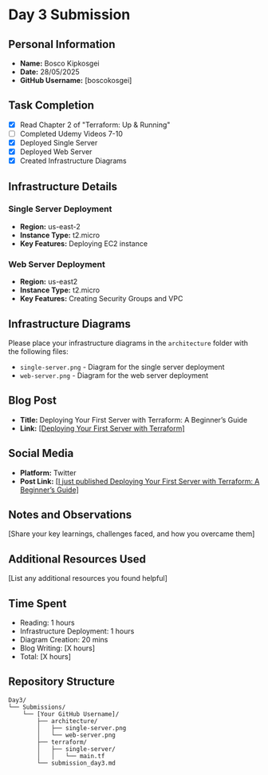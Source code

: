 # Day 3 Submission

## Personal Information
- **Name:** Bosco Kipkosgei
- **Date:** 28/05/2025
- **GitHub Username:** [boscokosgei]

## Task Completion
- [x] Read Chapter 2 of "Terraform: Up & Running"
- [ ] Completed Udemy Videos 7-10
- [x] Deployed Single Server
- [x] Deployed Web Server
- [x] Created Infrastructure Diagrams

## Infrastructure Details

### Single Server Deployment
- **Region:** us-east-2
- **Instance Type:** t2.micro
- **Key Features:** Deploying EC2 instance

### Web Server Deployment
- **Region:** us-east2
- **Instance Type:** t2.micro
- **Key Features:** Creating Security Groups and VPC

## Infrastructure Diagrams
Please place your infrastructure diagrams in the `architecture` folder with the following files:
- `single-server.png` - Diagram for the single server deployment
- `web-server.png` - Diagram for the web server deployment

## Blog Post
- **Title:** Deploying Your First Server with Terraform: A Beginner’s Guide
- **Link:** [\[Deploying Your First Server with Terraform\]](https://medium.com/@bosskoech/deploying-your-first-server-with-terraform-a-beginners-guide-9e7548165cae)

## Social Media
- **Platform:** Twitter
- **Post Link:** [\[I just published Deploying Your First Server with Terraform: A Beginner’s Guide\]](https://x.com/bosco46616137/status/1929619275217534995?ref_src=twsrc%5Etfw%7Ctwcamp%5Etweetembed%7Ctwterm%5E1929619275217534995%7Ctwgr%5E63df9f79a25e28c641c514a864d38a76e775f82e%7Ctwcon%5Es1_c10&ref_url=https%3A%2F%2Fpublish.twitter.com%2F%3Furl%3Dhttps%3A%2F%2Ftwitter.com%2Fbosco46616137%2Fstatus%2F1929619275217534995)

## Notes and Observations
[Share your key learnings, challenges faced, and how you overcame them]

## Additional Resources Used
[List any additional resources you found helpful]

## Time Spent
- Reading: 1 hours
- Infrastructure Deployment: 1 hours
- Diagram Creation: 20 mins
- Blog Writing: [X hours]
- Total: [X hours]

## Repository Structure
```
Day3/
└── Submissions/
    └── [Your GitHub Username]/
        ├── architecture/
        │   ├── single-server.png
        │   └── web-server.png
        ├── terraform/
        │   ├── single-server/
        │   │   └── main.tf 
        └── submission_day3.md
``` 